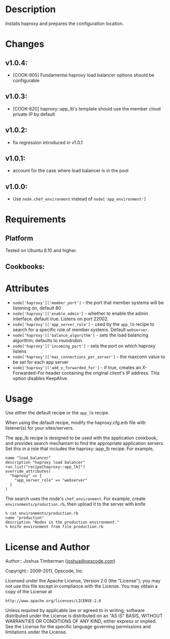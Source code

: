Description
===========

Installs haproxy and prepares the configuration location.

Changes
=======

## v1.0.4:

* [COOK-805] Fundamental haproxy load balancer options should be configurable

## v1.0.3:

* [COOK-620] haproxy::app_lb's template should use the member cloud private IP by default

## v1.0.2:

* fix regression introduced in v1.0.1

## v1.0.1:

* account for the case where load balancer is in the pool

## v1.0.0:

* Use `node.chef_environment` instead of `node['app_environment']`

Requirements
============

## Platform

Tested on Ubuntu 8.10 and higher.

## Cookbooks:

Attributes
==========

* `node['haproxy']['member_port']` - the port that member systems will be listening on, default 80
* `node['haproxy']['enable_admin']` - whether to enable the admin interface. default true. Listens on port 22002.
* `node['haproxy']['app_server_role']` - used by the `app_lb` recipe to search for a specific role of member systems. Default `webserver`.
* `node['haproxy']['balance_algorithm']` - sets the load balancing algorithm; defaults to roundrobin.
* `node['haproxy']['incoming_port']` - sets the port on which haproxy listens
* `node['haproxy']['max_connections_per_server']` - the maxconn value to be set for each app server
* `node['haproxy']['add_x_forwarded_for']` - if true, creates an X-Forwarded-For header containing the original client's IP address. This option disables KeepAlive.

Usage
=====

Use either the default recipe or the `app_lb` recipe.

When using the default recipe, modify the haproxy.cfg.erb file with listener(s) for your sites/servers.

The app_lb recipe is designed to be used with the application cookbook, and provides search mechanism to find the appropriate application servers. Set this in a role that includes the haproxy::app_lb recipe. For example,

    name "load_balancer"
    description "haproxy load balancer"
    run_list("recipe[haproxy::app_lb]")
    override_attributes(
      "haproxy" => {
        "app_server_role" => "webserver"
      }
    )

The search uses the node's `chef_environment`. For example, create `environments/production.rb`, then upload it to the server with knife

    % cat environments/production.rb
    name "production"
    description "Nodes in the production environment."
    % knife environment from file production.rb

License and Author
==================

Author:: Joshua Timberman (<joshua@opscode.com>)

Copyright:: 2009-2011, Opscode, Inc

Licensed under the Apache License, Version 2.0 (the "License");
you may not use this file except in compliance with the License.
You may obtain a copy of the License at

    http://www.apache.org/licenses/LICENSE-2.0

Unless required by applicable law or agreed to in writing, software
distributed under the License is distributed on an "AS IS" BASIS,
WITHOUT WARRANTIES OR CONDITIONS OF ANY KIND, either express or implied.
See the License for the specific language governing permissions and
limitations under the License.
